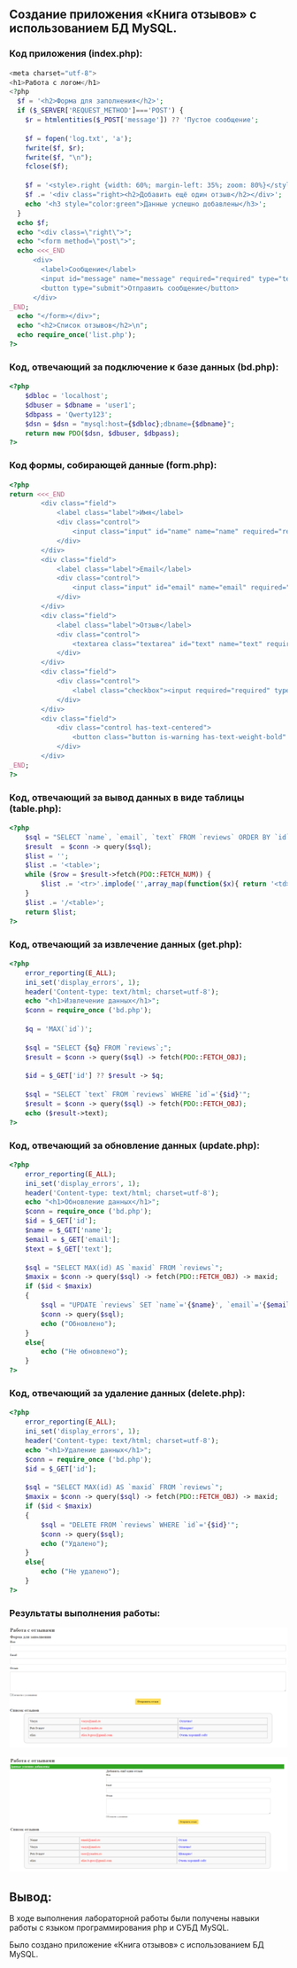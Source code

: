 ## Создание приложения «Книга отзывов» с использованием БД MySQL.

### Код приложения (index.php):

```php
<meta charset="utf-8">
<h1>Работа с логом</h1>
<?php
  $f = '<h2>Форма для заполнения</h2>';
  if ($_SERVER['REQUEST_METHOD']==='POST') {
    $r = htmlentities($_POST['message']) ?? 'Пустое сообщение';

    $f = fopen('log.txt', 'a');
    fwrite($f, $r);
    fwrite($f, "\n");
    fclose($f);

    $f = '<style>.right {width: 60%; margin-left: 35%; zoom: 80%}</style>';
    $f .= '<div class="right><h2>Добавить ещё один отзыв</h2></div>';
    echo '<h3 style="color:green">Данные успешно добавлены</h3>';
  }
  echo $f;
  echo "<div class=\"right\">";
  echo "<form method=\"post\">";
  echo <<<_END
      <div>
        <label>Сообщение</label>
        <input id="message" name="message" required="required" type="text">
        <button type="submit">Отправить сообщение</button>
      </div>
_END;
  echo "</form></div>";
  echo "<h2>Список отзывов</h2>\n";
  echo require_once('list.php');
?>
```

### Код, отвечающий за подключение к базе данных (bd.php):

```php
<?php
    $dbloc = 'localhost';
    $dbuser = $dbname = 'user1';
    $dbpass = 'Qwerty123';
    $dsn = $dsn = "mysql:host={$dbloc};dbname={$dbname}";
    return new PDO($dsn, $dbuser, $dbpass);
?>
```

### Код формы, собирающей данные (form.php):

```php
<?php
return <<<_END
        <div class="field">
            <label class="label">Имя</label>
            <div class="control">
                <input class="input" id="name" name="name" required="required" type="text">
            </div>
        </div>
        <div class="field">
            <label class="label">Email</label>
            <div class="control">
                <input class="input" id="email" name="email" required="required" type="email">
            </div>
        </div>
        <div class="field">
            <label class="label">Отзыв</label>
            <div class="control">
                <textarea class="textarea" id="text" name="text" required="required"></textarea>
            </div>
        </div>
        <div class="field">
            <div class="control">
                <label class="checkbox"><input required="required" type="checkbox">Согласен с условиями</label>
            </div>
        </div>
        <div class="field">
            <div class="control has-text-centered">
                <button class="button is-warning has-text-weight-bold" type="submit">Отправить отзыв</button>
            </div>
        </div>
_END;
?>
```

### Код, отвечающий за вывод данных в виде таблицы (table.php):

```php
<?php
    $sql = "SELECT `name`, `email`, `text` FROM `reviews` ORDER BY `id` DESC";
    $result  = $conn -> query($sql);
    $list = '';
    $list .= '<table>';
    while ($row = $result->fetch(PDO::FETCH_NUM)) {
        $list .= '<tr>'.implode('',array_map(function($x){ return '<td>'.$x.'</td>';},$row)).'</tr>';
    }
    $list .= '/<table>';
    return $list;
?>
```

### Код, отвечающий за извлечение данных (get.php):

```php
<?php
    error_reporting(E_ALL);
    ini_set('display_errors', 1);
    header('Content-type: text/html; charset=utf-8');
    echo "<h1>Извлечение данных</h1>";
    $conn = require_once ('bd.php');

    $q = 'MAX(`id`)';

    $sql = "SELECT {$q} FROM `reviews`;";
    $result = $conn -> query($sql) -> fetch(PDO::FETCH_OBJ);

    $id = $_GET['id'] ?? $result -> $q;

    $sql = "SELECT `text` FROM `reviews` WHERE `id`='{$id}'";
    $result = $conn -> query($sql) -> fetch(PDO::FETCH_OBJ);
    echo ($result->text);
?>
```

### Код, отвечающий за обновление данных (update.php):

```php
<?php
    error_reporting(E_ALL);
    ini_set('display_errors', 1);
    header('Content-type: text/html; charset=utf-8');
    echo "<h1>Обновление данных</h1>";
    $conn = require_once ('bd.php');
    $id = $_GET['id'];
    $name = $_GET['name'];
    $email = $_GET['email'];
    $text = $_GET['text'];

    $sql = "SELECT MAX(id) AS `maxid` FROM `reviews`";
    $maxix = $conn -> query($sql) -> fetch(PDO::FETCH_OBJ) -> maxid;
    if ($id < $maxix)
    {
        $sql = "UPDATE `reviews` SET `name`='{$name}', `email`='{$email}', `text`='{$text}' WHERE `id`='{$id}';";
        $conn -> query($sql);
        echo ("Обновлено");
    }
    else{
        echo ("Не обновлено");
    }
?>
```

### Код, отвечающий за удаление данных (delete.php):

```php
<?php
    error_reporting(E_ALL);
    ini_set('display_errors', 1);
    header('Content-type: text/html; charset=utf-8');
    echo "<h1>Удаление данных</h1>";
    $conn = require_once ('bd.php');
    $id = $_GET['id'];

    $sql = "SELECT MAX(id) AS `maxid` FROM `reviews`";
    $maxix = $conn -> query($sql) -> fetch(PDO::FETCH_OBJ) -> maxid;
    if ($id < $maxix)
    {
        $sql = "DELETE FROM `reviews` WHERE `id`='{$id}'";
        $conn -> query($sql);
        echo ("Удалено");
    }
    else{
        echo ("Не удалено");
    }
?>
```

### Результаты выполнения работы:

![14 result 1](./screenshots/result1.png)

![14 result 2](./screenshots/result2.png)

## Вывод:

В ходе выполнения лабораторной работы были получены навыки работы с языком программирования php и СУБД MySQL.

Было создано приложение «Книга отзывов» с использованием БД MySQL.
